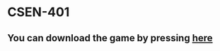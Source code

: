 # CSEN-401

## You can download the game by pressing [here](https://raw.githubusercontent.com/ZeyadAttia5/Last_of_Us_Legacy/main/LastOfUsLegacy.exe)
